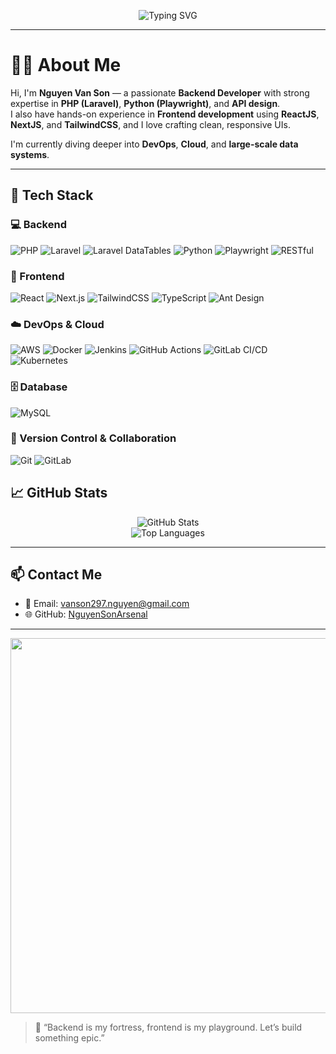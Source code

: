 <!-- Banner động -->
<p align="center">
  <img src="https://readme-typing-svg.demolab.com?font=Fira+Code&size=24&pause=1000&color=F75C7D&center=true&vCenter=true&width=435&lines=Hi+I'm+Son;Backend+%2B+Frontend+Developer;Laravel+%7C+React+%7C+Python+%7C+DevOps" alt="Typing SVG" />
</p>

---

# 👨‍💻 About Me

Hi, I'm **Nguyen Van Son** — a passionate **Backend Developer** with strong expertise in **PHP (Laravel)**, **Python (Playwright)**, and **API design**.  
I also have hands-on experience in **Frontend development** using **ReactJS**, **NextJS**, and **TailwindCSS**, and I love crafting clean, responsive UIs.

I'm currently diving deeper into **DevOps**, **Cloud**, and **large-scale data systems**.

---

## 🚀 Tech Stack

### 💻 Backend
![PHP](https://img.shields.io/badge/-PHP-777BB4?logo=php&logoColor=white&style=for-the-badge)
![Laravel](https://img.shields.io/badge/-Laravel-FF2D20?logo=laravel&logoColor=white&style=for-the-badge)
![Laravel DataTables](https://img.shields.io/badge/-Laravel%20DataTables-1E90FF?logo=laravel&logoColor=white&style=for-the-badge)
![Python](https://img.shields.io/badge/-Python-3776AB?logo=python&logoColor=white&style=for-the-badge)
![Playwright](https://img.shields.io/badge/-Playwright-2EAD33?logo=playwright&logoColor=white&style=for-the-badge)
![RESTful](https://img.shields.io/badge/-RESTful%20API-00BFFF?logo=api&logoColor=white&style=for-the-badge)

### 🎨 Frontend
![React](https://img.shields.io/badge/-React-61DAFB?logo=react&logoColor=white&style=for-the-badge)
![Next.js](https://img.shields.io/badge/-Next.js-000000?logo=next.js&logoColor=white&style=for-the-badge)
![TailwindCSS](https://img.shields.io/badge/-TailwindCSS-38B2AC?logo=tailwind-css&logoColor=white&style=for-the-badge)
![TypeScript](https://img.shields.io/badge/-TypeScript-3178C6?logo=typescript&logoColor=white&style=for-the-badge)
![Ant Design](https://img.shields.io/badge/-Ant%20Design-0170FE?logo=ant-design&logoColor=white&style=for-the-badge)

### ☁️ DevOps & Cloud
![AWS](https://img.shields.io/badge/-AWS-FF9900?logo=amazon-aws&logoColor=white&style=for-the-badge)
![Docker](https://img.shields.io/badge/-Docker-2496ED?logo=docker&logoColor=white&style=for-the-badge)
![Jenkins](https://img.shields.io/badge/-Jenkins-D24939?logo=jenkins&logoColor=white&style=for-the-badge)
![GitHub Actions](https://img.shields.io/badge/-GitHub%20Actions-2088FF?logo=github-actions&logoColor=white&style=for-the-badge)
![GitLab CI/CD](https://img.shields.io/badge/-GitLab%20CI%2FCD-FC6D26?logo=gitlab&logoColor=white&style=for-the-badge)
![Kubernetes](https://img.shields.io/badge/-Kubernetes-326CE5?logo=kubernetes&logoColor=white&style=for-the-badge)


### 🗄️ Database
![MySQL](https://img.shields.io/badge/-MySQL-4479A1?logo=mysql&logoColor=white&style=for-the-badge)

### 🧩 Version Control & Collaboration

![Git](https://img.shields.io/badge/-Git-F05032?logo=git&logoColor=white&style=for-the-badge)
![GitLab](https://img.shields.io/badge/-GitLab-FC6D26?logo=gitlab&logoColor=white&style=for-the-badge)


## 📈 GitHub Stats

<p align="center">
  <img src="https://github-readme-stats.vercel.app/api?username=NguyenSonArsenal&show_icons=true&theme=radical" alt="GitHub Stats" />
  <br/>
  <img src="https://github-readme-stats.vercel.app/api/top-langs/?username=NguyenSonArsenal&layout=compact&theme=radical" alt="Top Languages" />
</p>

---

## 📫 Contact Me

- 📧 Email: [vanson297.nguyen@gmail.com](mailto:vanson297.nguyen@gmail.com)
- 🌐 GitHub: [NguyenSonArsenal](https://github.com/NguyenSonArsenal)

---

<!-- Animation workspace -->
<p align="center">
  <img src="https://media.giphy.com/media/qgQUggAC3Pfv687qPC/giphy.gif" width="600" />
</p>

> 💬 “Backend is my fortress, frontend is my playground. Let’s build something epic.”

